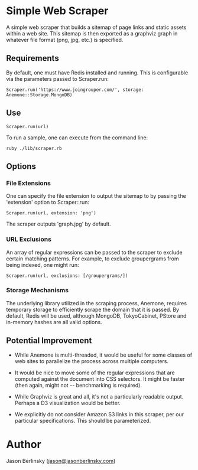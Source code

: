 # Simple Web Scraper

A simple web scraper that builds a sitemap of page links and static assets within a web site. This sitemap 
is then exported as a graphviz graph in whatever file format (png, jpg, etc.) is specified.

## Requirements

By default, one must have Redis installed and running. This is configurable via the parameters passed to 
Scraper.run:

  `Scraper.run('https://www.joingrouper.com/', storage: Anemone::Storage.MongoDB)`

## Use

  `Scraper.run(url)`

To run a sample, one can execute from the command line:

  `ruby ./lib/scraper.rb`

## Options

### File Extensions

One can specify the file extension to output the sitemap to by passing the 'extension' option to Scraper::run:

  `Scraper.run(url, extension: 'png')`

The scraper outputs 'graph.jpg' by default.

### URL Exclusions

An array of regular expressions can be passed to the scraper to exclude certain matching patterns. For example, 
to exclude groupergrams from being indexed, one might run:

  `Scraper.run(url, exclusions: [/groupergrams/])`

### Storage Mechanisms

The underlying library utilized in the scraping process, Anemone, requires temporary storage to efficiently 
scrape the domain that it is passed. By default, Redis will be used, although MongoDB, TokyoCabinet, PStore and 
in-memory hashes are all valid options.

## Potential Improvement

- While Anemone is multi-threaded, it would be useful for some classes of web sites to parallelize the process
across multiple computers.

- It would be nice to move some of the regular expressions that are computed against the document into CSS selectors.
It might be faster (then again, might not -- benchmarking is required).

- While Graphviz is great and all, it's not a particularly readable output. Perhaps a D3 visualization would be better.

- We explicitly do not consider Amazon S3 links in this scraper, per our particular specifications. This should be
parameterized.

# Author

Jason Berlinsky (jason@jasonberlinsky.com)
